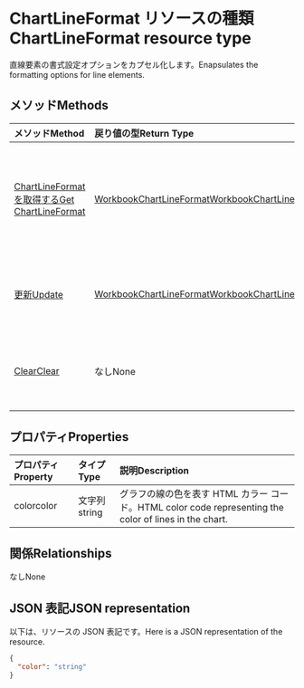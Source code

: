 # <a name="chartlineformat-resource-type"></a><span data-ttu-id="3b0bc-101">ChartLineFormat リソースの種類</span><span class="sxs-lookup"><span data-stu-id="3b0bc-101">ChartLineFormat resource type</span></span>

<span data-ttu-id="3b0bc-102">直線要素の書式設定オプションをカプセル化します。</span><span class="sxs-lookup"><span data-stu-id="3b0bc-102">Enapsulates the formatting options for line elements.</span></span>


## <a name="methods"></a><span data-ttu-id="3b0bc-103">メソッド</span><span class="sxs-lookup"><span data-stu-id="3b0bc-103">Methods</span></span>

| <span data-ttu-id="3b0bc-104">メソッド</span><span class="sxs-lookup"><span data-stu-id="3b0bc-104">Method</span></span>           | <span data-ttu-id="3b0bc-105">戻り値の型</span><span class="sxs-lookup"><span data-stu-id="3b0bc-105">Return Type</span></span>    |<span data-ttu-id="3b0bc-106">説明</span><span class="sxs-lookup"><span data-stu-id="3b0bc-106">Description</span></span>|
|:---------------|:--------|:----------|
|[<span data-ttu-id="3b0bc-107">ChartLineFormat を取得する</span><span class="sxs-lookup"><span data-stu-id="3b0bc-107">Get ChartLineFormat</span></span>](../api/chartlineformat_get.md) | [<span data-ttu-id="3b0bc-108">WorkbookChartLineFormat</span><span class="sxs-lookup"><span data-stu-id="3b0bc-108">WorkbookChartLineFormat</span></span>](chartlineformat.md) |<span data-ttu-id="3b0bc-109">chartLineFormat オブジェクトのプロパティと関係を読み取ります。</span><span class="sxs-lookup"><span data-stu-id="3b0bc-109">Read properties and relationships of chartLineFormat object.</span></span>|
|[<span data-ttu-id="3b0bc-110">更新</span><span class="sxs-lookup"><span data-stu-id="3b0bc-110">Update</span></span>](../api/chartlineformat_update.md) | [<span data-ttu-id="3b0bc-111">WorkbookChartLineFormat</span><span class="sxs-lookup"><span data-stu-id="3b0bc-111">WorkbookChartLineFormat</span></span>](chartlineformat.md) |<span data-ttu-id="3b0bc-112">ChartLineFormat オブジェクトを更新します。</span><span class="sxs-lookup"><span data-stu-id="3b0bc-112">Update ChartLineFormat object.</span></span> |
|[<span data-ttu-id="3b0bc-113">Clear</span><span class="sxs-lookup"><span data-stu-id="3b0bc-113">Clear</span></span>](../api/chartlineformat_clear.md)|<span data-ttu-id="3b0bc-114">なし</span><span class="sxs-lookup"><span data-stu-id="3b0bc-114">None</span></span>|<span data-ttu-id="3b0bc-115">グラフ要素の線の書式をクリアします。</span><span class="sxs-lookup"><span data-stu-id="3b0bc-115">Clear the line format of a chart element.</span></span>|

## <a name="properties"></a><span data-ttu-id="3b0bc-116">プロパティ</span><span class="sxs-lookup"><span data-stu-id="3b0bc-116">Properties</span></span>
| <span data-ttu-id="3b0bc-117">プロパティ</span><span class="sxs-lookup"><span data-stu-id="3b0bc-117">Property</span></span>     | <span data-ttu-id="3b0bc-118">タイプ</span><span class="sxs-lookup"><span data-stu-id="3b0bc-118">Type</span></span>   |<span data-ttu-id="3b0bc-119">説明</span><span class="sxs-lookup"><span data-stu-id="3b0bc-119">Description</span></span>|
|:---------------|:--------|:----------|
|<span data-ttu-id="3b0bc-120">color</span><span class="sxs-lookup"><span data-stu-id="3b0bc-120">color</span></span>|<span data-ttu-id="3b0bc-121">文字列</span><span class="sxs-lookup"><span data-stu-id="3b0bc-121">string</span></span>|<span data-ttu-id="3b0bc-122">グラフの線の色を表す HTML カラー コード。</span><span class="sxs-lookup"><span data-stu-id="3b0bc-122">HTML color code representing the color of lines in the chart.</span></span>|

## <a name="relationships"></a><span data-ttu-id="3b0bc-123">関係</span><span class="sxs-lookup"><span data-stu-id="3b0bc-123">Relationships</span></span>
<span data-ttu-id="3b0bc-124">なし</span><span class="sxs-lookup"><span data-stu-id="3b0bc-124">None</span></span>


## <a name="json-representation"></a><span data-ttu-id="3b0bc-125">JSON 表記</span><span class="sxs-lookup"><span data-stu-id="3b0bc-125">JSON representation</span></span>

<span data-ttu-id="3b0bc-126">以下は、リソースの JSON 表記です。</span><span class="sxs-lookup"><span data-stu-id="3b0bc-126">Here is a JSON representation of the resource.</span></span>

<!--{
  "blockType": "resource",
  "baseType": "microsoft.graph.entity",
  "optionalProperties": [],
  "@odata.type": "microsoft.graph.workbookChartLineFormat"
}-->

```json
{
  "color": "string"
}

```

<!-- uuid: 8fcb5dbc-d5aa-4681-8e31-b001d5168d79
2015-10-25 14:57:30 UTC -->
<!-- {
  "type": "#page.annotation",
  "description": "ChartLineFormat resource",
  "keywords": "",
  "section": "documentation",
  "tocPath": ""
}-->